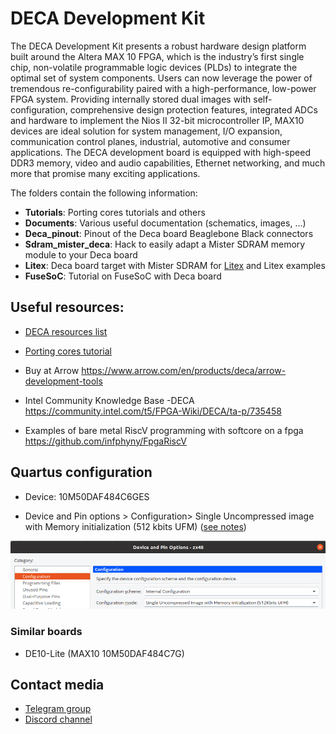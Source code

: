 # DECA Development Kit

The DECA Development Kit presents a robust hardware design platform built around the Altera MAX 10 FPGA, which is the industry’s first single chip, non-volatile programmable logic devices (PLDs) to integrate the optimal set of system components. Users can now leverage the power of tremendous re-configurability paired with a high-performance, low-power FPGA system. Providing internally stored dual images with self-configuration, comprehensive design protection features, integrated ADCs and hardware to implement the Nios II 32-bit microcontroller IP, MAX10 devices are ideal solution for system management, I/O expansion, communication control planes, industrial, automotive and consumer applications. The DECA development board is equipped with high-speed DDR3 memory, video and audio capabilities, Ethernet networking, and much more that promise many exciting applications. 

The folders contain the following information:

* **Tutorials**: Porting cores tutorials and others
* **Documents**: Various useful documentation (schematics, images, ...)
* **Deca_pinout**:  Pinout of the Deca board Beaglebone Black connectors
* **Sdram_mister_deca**:  Hack to easily adapt a Mister SDRAM memory module to your Deca board
* **Litex**: Deca board target with Mister SDRAM for [Litex](https://github.com/enjoy-digital/litex) and Litex examples
* **FuseSoC**: Tutorial on FuseSoC with Deca board

## **Useful resources:**

* [DECA resources list](resources.md) 

* [Porting cores tutorial](./Tutorials/Porting-Cores)

* Buy at Arrow https://www.arrow.com/en/products/deca/arrow-development-tools

* Intel Community Knowledge Base -DECA https://community.intel.com/t5/FPGA-Wiki/DECA/ta-p/735458

* Examples of bare metal RiscV programming with softcore on a fpga https://github.com/infphyny/FpgaRiscV

  

## **Quartus configuration**

* Device: 10M50DAF484C6GES

* Device and Pin options > Configuration> Single Uncompressed image with Memory initialization (512 kbits UFM)  ([see notes](http://retroramblings.net/?p=1509))

  

![max10-config-mode](max10-config-mode.png)



### **Similar boards**

* DE10-Lite (MAX10 10M50DAF484C7G)



## Contact media

* [Telegram group](https://t.me/Deca_Max10_FPGA) 
* [Discord channel](https://discord.gg/YDdmtwh) 





